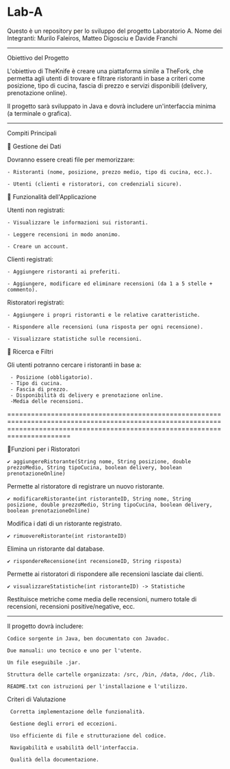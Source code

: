 # Lab-A
Questo è un repository per lo sviluppo del progetto Laboratorio A. Nome dei Integranti: Murilo Faleiros, Matteo Digosciu e Davide Franchi 

-------------------------------------------------------------------------------------------------------------------------------------------------------------------------------------

Obiettivo del Progetto

   L'obiettivo di TheKnife è creare una piattaforma simile a TheFork, che permetta agli utenti di trovare e filtrare ristoranti in base a criteri come posizione, tipo di cucina,        fascia di prezzo e servizi disponibili (delivery, prenotazione online).

Il progetto sarà sviluppato in Java e dovrà includere un'interfaccia minima (a terminale o grafica).

---------------------------------------------------------------------------------------------------------------------------------------------------------------------------------

Compiti Principali

  🔹 Gestione dei Dati
  
  Dovranno essere creati file per memorizzare:

    - Ristoranti (nome, posizione, prezzo medio, tipo di cucina, ecc.).

    - Utenti (clienti e ristoratori, con credenziali sicure).

  🔹 Funzionalità dell'Applicazione
  
   Utenti non registrati:

    - Visualizzare le informazioni sui ristoranti.

    - Leggere recensioni in modo anonimo.

    - Creare un account.

   Clienti registrati:

    - Aggiungere ristoranti ai preferiti.

    - Aggiungere, modificare ed eliminare recensioni (da 1 a 5 stelle + commento).

   Ristoratori registrati:

    - Aggiungere i propri ristoranti e le relative caratteristiche.

    - Rispondere alle recensioni (una risposta per ogni recensione).

    - Visualizzare statistiche sulle recensioni.

  🔹 Ricerca e Filtri
  
  Gli utenti potranno cercare i ristoranti in base a:
  
     - Posizione (obbligatorio).
     - Tipo di cucina.
     - Fascia di prezzo.
     - Disponibilità di delivery e prenotazione online.
     -Media delle recensioni.

==================================================================================================================================================================================


  🔹Funzioni per i Ristoratori
  

    ✔ aggiungereRistorante(String nome, String posizione, double prezzoMedio, String tipoCucina, boolean delivery, boolean prenotazioneOnline)

Permette al ristoratore di registrare un nuovo ristorante.


    ✔ modificareRistorante(int ristoranteID, String nome, String posizione, double prezzoMedio, String tipoCucina, boolean delivery, boolean prenotazioneOnline)

Modifica i dati di un ristorante registrato.


    ✔ rimuovereRistorante(int ristoranteID)

Elimina un ristorante dal database.


    ✔ rispondereRecensione(int recensioneID, String risposta)

Permette ai ristoratori di rispondere alle recensioni lasciate dai clienti.


    ✔ visualizzareStatistiche(int ristoranteID) -> Statistiche

Restituisce metriche come media delle recensioni, numero totale di recensioni, recensioni positive/negative, ecc.

-------------------------------------------------------------------------------------------------------------------------------------------------------------------------------

Il progetto dovrà includere:

    Codice sorgente in Java, ben documentato con Javadoc.

    Due manuali: uno tecnico e uno per l'utente.

    Un file eseguibile .jar.

    Struttura delle cartelle organizzata: /src, /bin, /data, /doc, /lib.

    README.txt con istruzioni per l'installazione e l'utilizzo.

  Criteri di Valutazione
  
     Corretta implementazione delle funzionalità.
     
     Gestione degli errori ed eccezioni.
     
     Uso efficiente di file e strutturazione del codice.
     
     Navigabilità e usabilità dell'interfaccia.
     
     Qualità della documentazione.



